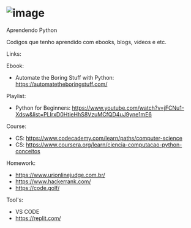 # ![image](https://user-images.githubusercontent.com/34177582/115983054-f4f9e180-a56c-11eb-8fd5-2ea88b962217.png)
Aprendendo Python

Codigos que tenho aprendido com ebooks, blogs, videos e etc.

Links: 

Ebook:
* Automate the Boring Stuff with Python: https://automatetheboringstuff.com/

Playlist:
* Python for Beginners: https://www.youtube.com/watch?v=jFCNu1-Xdsw&list=PLlrxD0HtieHhS8VzuMCfQD4uJ9yne1mE6

Course:
* CS: https://www.codecademy.com/learn/paths/computer-science
* CS: https://www.coursera.org/learn/ciencia-computacao-python-conceitos

Homework:
* https://www.urionlinejudge.com.br/
* https://www.hackerrank.com/
* https://code.golf/

Tool's:
* VS CODE
* https://replit.com/
